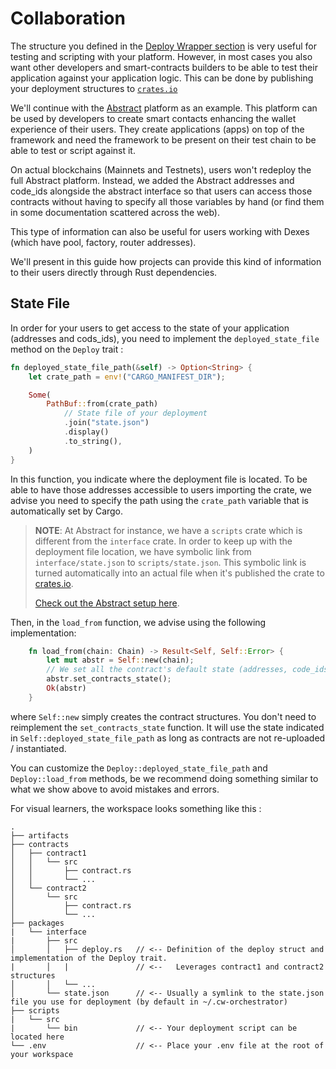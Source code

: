 # Collaboration

The structure you defined in the [Deploy Wrapper section](./deploy.md) is very useful for testing and scripting with your platform. However, in most cases you also want other developers and smart-contracts builders to be able to test their application against your application logic. This can be done by publishing your deployment structures to [`crates.io`](https://crates.io)

We'll continue with the [Abstract](https://abstract.money) platform as an example. This platform can be used by developers to create smart contacts enhancing the wallet experience of their users. They create applications (apps) on top of the framework and need the framework to be present on their test chain to be able to test or script against it.

On actual blockchains (Mainnets and Testnets), users won't redeploy the full Abstract platform. Instead, we added the Abstract addresses and code_ids alongside the abstract interface so that users can access those contracts without having to specify all those variables by hand (or find them in some documentation scattered across the web).

This type of information can also be useful for users working with Dexes (which have pool, factory, router addresses).

We'll present in this guide how projects can provide this kind of information to their users directly through Rust dependencies.

## State File

In order for your users to get access to the state of your application (addresses and cods_ids), you need to implement the `deployed_state_file` method on the `Deploy` trait :

```rust
fn deployed_state_file_path(&self) -> Option<String> {
    let crate_path = env!("CARGO_MANIFEST_DIR");

    Some(
        PathBuf::from(crate_path)
            // State file of your deployment
            .join("state.json")
            .display()
            .to_string(),
    )
}
```

In this function, you indicate where the deployment file is located. To be able to have those addresses accessible to users importing the crate, we advise you need to specify the path using the `crate_path` variable that is automatically set by Cargo.

> **NOTE**: At Abstract for instance, we have a `scripts` crate which is different from the `interface` crate. In order to keep up with the deployment file location, we have symbolic link from `interface/state.json` to `scripts/state.json`. This symbolic link is turned automatically into an actual file when it's published the crate to [crates.io](https://crates.io).
>
> [Check out the Abstract setup here](https://github.com/AbstractSDK/abstract/).  

Then, in the `load_from` function, we advise using the following implementation:
```rust
    fn load_from(chain: Chain) -> Result<Self, Self::Error> {
        let mut abstr = Self::new(chain);
        // We set all the contract's default state (addresses, code_ids)
        abstr.set_contracts_state();
        Ok(abstr)
    }
```

where `Self::new` simply creates the contract structures. You don't need to reimplement the `set_contracts_state` function. It will use the state indicated in `Self::deployed_state_file_path` as long as contracts are not re-uploaded / instantiated. 

You can customize the `Deploy::deployed_state_file_path` and `Deploy::load_from` methods, be we recommend doing something similar to what we show above to avoid mistakes and errors.

For visual learners, the workspace looks something like this : 

```path
.
├── artifacts
├── contracts
│   ├── contract1
│   │   └── src
│   │       ├── contract.rs
│   │       └── ...
│   └── contract2
│       └── src
│           ├── contract.rs
│           └── ...
├── packages
|   └── interface 
|       ├── src
│       │   ├── deploy.rs   // <-- Definition of the deploy struct and implementation of the Deploy trait. 
|       │   |               // <--   Leverages contract1 and contract2 structures
│       │   └── ...
│       └── state.json      // <-- Usually a symlink to the state.json file you use for deployment (by default in ~/.cw-orchestrator)
├── scripts
|   └── src
|       └── bin             // <-- Your deployment script can be located here
└── .env                    // <-- Place your .env file at the root of your workspace
```
